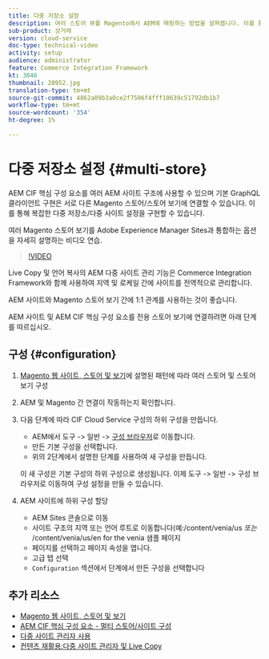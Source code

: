 ```yaml
---
title: 다중 저장소 설정
description: 여러 스토어 뷰를 Magento에서 AEM에 매핑하는 방법을 살펴봅니다. 이를 통해 프로젝트는 멀티 테넌트 및 다중 언어 사용 사례를 지원할 수 있습니다.
sub-product: 상거래
version: cloud-service
doc-type: technical-video
activity: setup
audience: administrator
feature: Commerce Integration Framework
kt: 3046
thumbnail: 28952.jpg
translation-type: tm+mt
source-git-commit: 4862a09b3a0ce2f7506f4fff10639c51792db1b7
workflow-type: tm+mt
source-wordcount: '354'
ht-degree: 1%

---
```



# 다중 저장소 설정 {#multi-store}

AEM CIF 핵심 구성 요소를 여러 AEM 사이트 구조에 사용할 수 있으며 기본 GraphQL 클라이언트 구현은 서로 다른 Magento 스토어/스토어 보기에 연결할 수 있습니다. 이를 통해 복잡한 다중 저장소/다중 사이트 설정을 구현할 수 있습니다.

여러 Magento 스토어 보기를 Adobe Experience Manager Sites과 통합하는 옵션을 자세히 설명하는 비디오 연습.

>[!VIDEO](https://video.tv.adobe.com/v/28952/?quality=12)

Live Copy 및 언어 복사의 AEM 다중 사이트 관리 기능은 Commerce Integration Framework와 함께 사용하여 지역 및 로케일 간에 사이트를 전역적으로 관리합니다.

AEM 사이트와 Magento 스토어 보기 간에 1:1 관계를 사용하는 것이 좋습니다.

AEM 사이트 및 AEM CIF 핵심 구성 요소를 전용 스토어 보기에 연결하려면 아래 단계를 따르십시오.

## 구성 {#configuration}

1. [Magento 웹 사이트, 스토어 및 보기](https://docs.magento.com/m2/ce/user_guide/stores/websites-stores-views.html)에 설명된 패턴에 따라 여러 스토어 및 스토어 보기 구성

2. AEM 및 Magento 간 연결이 작동하는지 확인합니다.

3. 다음 단계에 따라 CIF Cloud Service 구성의 하위 구성을 만듭니다.

   * AEM에서 도구 -> 일반 -> [구성 브라우저](/help/implementing/developing/introduction/configurations.md#using-configuration-browser)로 이동합니다.
   * 만든 기본 구성을 선택합니다.
   * 위의 2단계에서 설명한 단계를 사용하여 새 구성을 만듭니다.

   이 새 구성은 기본 구성의 하위 구성으로 생성됩니다. 이제 도구 -> 일반 -> 구성 브라우저로 이동하여 구성 설정을 만들 수 있습니다.

4. AEM 사이트에 하위 구성 할당

   * AEM Sites 콘솔으로 이동
   * 사이트 구조의 지역 또는 언어 루트로 이동합니다(예:/content/venia/us _또는_ /content/venia/us/en for the venia 샘플 페이지
   * 페이지를 선택하고 페이지 속성을 엽니다.
   * 고급 탭 선택
   * `Configuration` 섹션에서 단계에서 만든 구성을 선택합니다

## 추가 리소스

* [Magento 웹 사이트, 스토어 및 보기](https://docs.magento.com/m2/ce/user_guide/stores/websites-stores-views.html)
* [AEM CIF 핵심 구성 요소 - 멀티 스토어/사이트 구성](https://github.com/adobe/aem-core-cif-components/wiki/configuration#multi-store--site-configuration)
* [다중 사이트 관리자 사용](https://docs.adobe.com/content/help/en/experience-manager-learn/sites/translation/multi-site-manager-feature-video-use.html)
* [컨텐츠 재활용:다중 사이트 관리자 및 Live Copy](https://helpx.adobe.com/experience-manager/6-5/sites/administering/using/msm.html)
